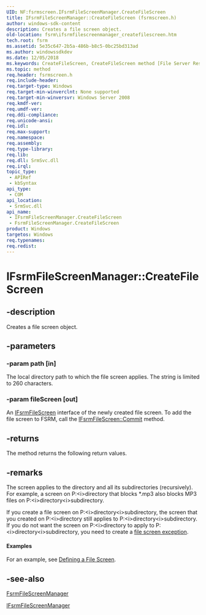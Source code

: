 ```yaml
---
UID: NF:fsrmscreen.IFsrmFileScreenManager.CreateFileScreen
title: IFsrmFileScreenManager::CreateFileScreen (fsrmscreen.h)
author: windows-sdk-content
description: Creates a file screen object.
old-location: fsrm\ifsrmfilescreenmanager_createfilescreen.htm
tech.root: fsrm
ms.assetid: 5e35c647-2b5a-486b-b8c5-0bc25bd313ad
ms.author: windowssdkdev
ms.date: 12/05/2018
ms.keywords: CreateFileScreen, CreateFileScreen method [File Server Resource Manager], CreateFileScreen method [File Server Resource Manager],FsrmFileScreenManager class, CreateFileScreen method [File Server Resource Manager],IFsrmFileScreenManager interface, FsrmFileScreenManager class [File Server Resource Manager],CreateFileScreen method, IFsrmFileScreenManager interface [File Server Resource Manager],CreateFileScreen method, IFsrmFileScreenManager.CreateFileScreen, IFsrmFileScreenManager::CreateFileScreen, fs.ifsrmfilescreenmanager_createfilescreen, fsrm.ifsrmfilescreenmanager_createfilescreen, fsrmscreen/IFsrmFileScreenManager::CreateFileScreen
ms.topic: method
req.header: fsrmscreen.h
req.include-header: 
req.target-type: Windows
req.target-min-winverclnt: None supported
req.target-min-winversvr: Windows Server 2008
req.kmdf-ver: 
req.umdf-ver: 
req.ddi-compliance: 
req.unicode-ansi: 
req.idl: 
req.max-support: 
req.namespace: 
req.assembly: 
req.type-library: 
req.lib: 
req.dll: SrmSvc.dll
req.irql: 
topic_type:
 - APIRef
 - kbSyntax
api_type:
 - COM
api_location:
 - SrmSvc.dll
api_name:
 - IFsrmFileScreenManager.CreateFileScreen
 - FsrmFileScreenManager.CreateFileScreen
product: Windows
targetos: Windows
req.typenames: 
req.redist: 
---
```


# IFsrmFileScreenManager::CreateFileScreen


## -description


Creates a file screen object.


## -parameters




### -param path [in]

The local directory path to which the file screen applies. The string is limited to 260 characters.


### -param fileScreen [out]

An <a href="https://msdn.microsoft.com/69b831a1-c935-4de0-b222-009bafc45ec5">IFsrmFileScreen</a> interface of the newly created file screen. To add the file screen to FSRM, call the <a href="https://msdn.microsoft.com/81c9b1db-7756-47b2-98e6-8e819d93cd0f">IFsrmFileScreen::Commit</a> method.


## -returns



The method returns the following return values.




## -remarks



The screen applies to the directory and all its subdirectories (recursively). For example, a screen on P:\<i>directory</i> that blocks *.mp3 also blocks MP3 files on P:\<i>directory</i>\<i>subdirectory</i>.

If you create a file screen on P:\<i>directory</i>\<i>subdirectory</i>, the screen that you created on P:\<i>directory</i> still applies to P:\<i>directory</i>\<i>subdirectory</i>. If you do not want the screen on P:\<i>directory</i> to  apply to P:\<i>directory</i>\<i>subdirectory</i>, you need to create a <a href="https://msdn.microsoft.com/b2a15f69-49fb-46fd-9219-aa970c9eb042">file screen exception</a>.


#### Examples

For an example, see <a href="https://msdn.microsoft.com/1b5227e7-4272-4e23-ba55-d6161e2987bc">Defining a File Screen</a>.

<div class="code"></div>



## -see-also




<a href="https://msdn.microsoft.com/82ff65fa-2e82-4f07-bdd4-e3b01d184c16">FsrmFileScreenManager</a>



<a href="https://msdn.microsoft.com/a0cea95d-5839-41a2-91b9-da8e13030682">IFsrmFileScreenManager</a>
 

 

